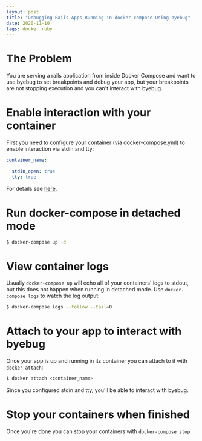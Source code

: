 ```yaml
---
layout: post
title: "Debugging Rails Apps Running in docker-compose Using byebug"
date: 2020-11-10
tags: docker ruby
---
```

# The Problem
You are serving a rails application from inside Docker Compose and want to use byebug to set breakpoints and debug your app, but your breakpoints are not stopping execution and you can't interact with byebug.

# Enable interaction with your container
First you need to configure your container (via docker-compose.yml) to enable interaction via stdin and tty:
```yaml
container_name:
  ...
  stdin_open: true
  tty: true
```

For details see [here](https://docs.docker.com/compose/compose-file/#domainname-hostname-ipc-mac_address-privileged-read_only-shm_size-stdin_open-tty-user-working_dir).

# Run docker-compose in detached mode
```bash
$ docker-compose up -d
```

# View container logs
Usually `docker-compose up` will echo all of your containers' logs to stdout, but this does not happen when running in detached mode. Use `docker-compose logs` to watch the log output:
```bash
$ docker-compose logs --follow --tail=0
```

# Attach to your app to interact with byebug
Once your app is up and running in its container you can attach to it with `docker attach`:
```bash
$ docker attach <container_name>
```

Since you configured stdin and tty, you'll be able to interact with byebug.

# Stop your containers when finished
Once you're done you can stop your containers with `docker-compose stop`.
